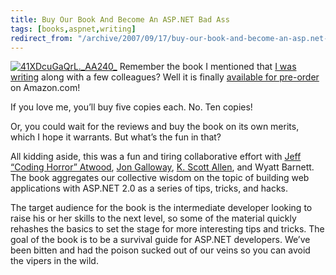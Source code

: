 ```yaml
---
title: Buy Our Book And Become An ASP.NET Bad Ass
tags: [books,aspnet,writing]
redirect_from: "/archive/2007/09/17/buy-our-book-and-become-an-asp.net-bad-ass.aspx/"
---
```


[![41XDcuGaQrL.\_AA240\_](https://haacked.com/images/haacked_com/WindowsLiveWriter/BuyOurBookAndBecomeAnASP.NETBadAss_12E22/41XDcuGaQrL._AA240_.jpg)](http://www.amazon.com/gp/product/098028581X?ie=UTF8&tag=youvebeenhaac-20&linkCode=as2&camp=1789&creative=9325&creativeASIN=098028581X "ASP.NET 2.0 Anthology")
Remember the book I mentioned that [I was
writing](https://haacked.com/archive/2006/11/19/Writing_A_Book.aspx "Writing a Book")
along with a few colleagues? Well it is finally [available for
pre-order](http://www.amazon.com/gp/product/098028581X?ie=UTF8&tag=youvebeenhaac-20&linkCode=as2&camp=1789&creative=9325&creativeASIN=098028581X "The ASP.NET 2.0 Anthology")
on Amazon.com!

If you love me, you’ll buy five copies each. No. Ten copies!

Or, you could wait for the reviews and buy the book on its own merits,
which I hope it warrants. But what’s the fun in that?

All kidding aside, this was a fun and tiring collaborative effort with
[Jeff “Coding Horror” Atwood](http://codinghorror.com/ "CodingHorror"),
[Jon Galloway](http://weblogs.asp.net/jgalloway/ "Jon Galloway"), [K.
Scott Allen](http://odetocode.com/blogs/scott/ "K. Scott Allen"), and
Wyatt Barnett. The book aggregates our collective wisdom on the topic of
building web applications with ASP.NET 2.0 as a series of tips, tricks,
and hacks.

The target audience for the book is the intermediate developer looking
to raise his or her skills to the next level, so some of the material
quickly rehashes the basics to set the stage for more interesting tips
and tricks. The goal of the book is to be a survival guide for ASP.NET
developers. We’ve been bitten and had the poison sucked out of our veins
so you can avoid the vipers in the wild.
